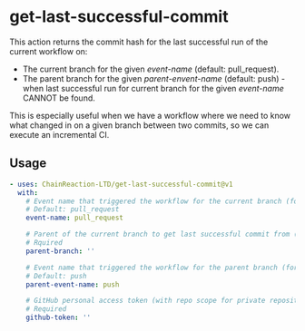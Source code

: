 # get-last-successful-commit

This action returns the commit hash for the last successful run of the current workflow on:
* The current branch for the given _event-name_ (default: pull_request).
* The parent branch for the given _parent-envent-name_ (default: push) - when last successful run for current branch for the given _event-name_ CANNOT be found.

This is especially useful when we have a workflow where we need to know what changed in on a given branch between two commits, so we can execute an incremental CI.

## Usage
```yaml
- uses: ChainReaction-LTD/get-last-successful-commit@v1
  with:
    # Event name that triggered the workflow for the current branch (for query)
    # Default: pull_request
    event-name: pull_request

    # Parent of the current branch to get last successful commit from (fallback)
    # Rquired
    parent-branch: ''

    # Event name that triggered the workflow for the parent branch (for query)
    # Default: push
    parent-event-name: push

    # GitHub personal access token (with repo scope for private repositories and public_repo scope for public repositories)
    # Required
    github-token: ''
```
